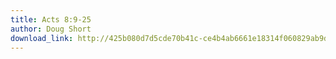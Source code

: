 ```yaml
---
title: Acts 8:9-25
author: Doug Short
download_link: http://425b080d7d5cde70b41c-ce4b4ab6661e18314f060829ab9d3455.r81.cf2.rackcdn.com/2014-05-04-acts_8_9_25.mp3
---
```

